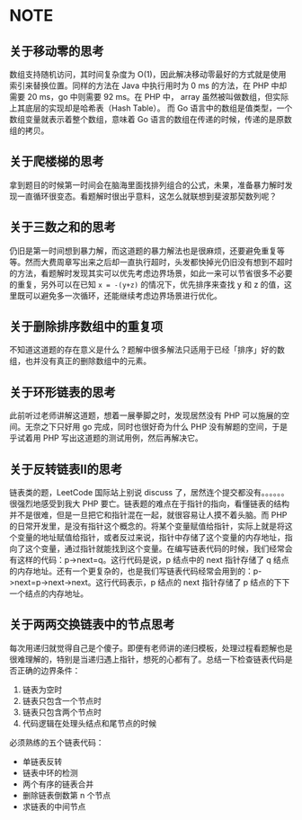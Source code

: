 # NOTE

## 关于移动零的思考

数组支持随机访问，其时间复杂度为 O(1)，因此解决移动零最好的方式就是使用索引来替换位置。同样的方法在 Java 中执行用时为 0 ms 的方法，在 PHP 中却需要 20 ms，go 中则需要 92 ms。在 PHP 中， array 虽然被叫做数组，但实际上其底层的实现却是哈希表（Hash Table）。
而 Go 语言中的数组是值类型，一个数组变量就表示着整个数组，意味着 Go 语言的数组在传递的时候，传递的是原数组的拷贝。

## 关于爬楼梯的思考

拿到题目的时候第一时间会在脑海里面找排列组合的公式，未果，准备暴力解时发现一直循环很变态。看题解时很出乎意料，这怎么就联想到斐波那契数列呢？

## 关于三数之和的思考

仍旧是第一时间想到暴力解，而这道题的暴力解法也是很麻烦，还要避免重复等等。然而大费周章写出来之后却一直执行超时，头发都快掉光仍旧没有想到不超时的方法，看题解时发现其实可以优先考虑边界场景，如此一来可以节省很多不必要的重复，另外可以在已知 `x = -(y+z)` 的情况下，优先排序来查找 y 和 z 的值，这里既可以避免多一次循环，还能继续考虑边界场景进行优化。

## 关于删除排序数组中的重复项

不知道这道题的存在意义是什么？题解中很多解法只适用于已经「排序」好的数组，也并没有真正的删除数组中的元素。

## 关于环形链表的思考

此前听过老师讲解这道题，想着一展拳脚之时，发现居然没有 PHP 可以施展的空间。无奈之下只好用 go 完成，同时也很好奇为什么 PHP 没有解题的空间，于是乎试着用 PHP 写出这道题的测试用例，然后再解决它。

## 关于反转链表II的思考

链表类的题，LeetCode 国际站上别说 discuss 了，居然连个提交都没有。。。。。。很强烈地感受到我大 PHP 要亡。链表题的难点在于指针的指向，看懂链表的结构并不是很难，但是一旦把它和指针混在一起，就很容易让人摸不着头脑。而 PHP 的日常开发里，是没有指针这个概念的。将某个变量赋值给指针，实际上就是将这个变量的地址赋值给指针，或者反过来说，指针中存储了这个变量的内存地址，指向了这个变量，通过指针就能找到这个变量。在编写链表代码的时候，我们经常会有这样的代码：p->next=q。这行代码是说，p 结点中的 next 指针存储了 q 结点的内存地址。还有一个更复杂的，也是我们写链表代码经常会用到的：p->next=p->next->next。这行代码表示，p 结点的 next 指针存储了 p 结点的下下一个结点的内存地址。

## 关于两两交换链表中的节点思考
每次用递归就觉得自己是个傻子。即便有老师讲的递归模板，处理过程看题解也是很难理解的，特别是当递归遇上指针，想死的心都有了。总结一下检查链表代码是否正确的边界条件：

1. 链表为空时
2. 链表只包含一个节点时
3. 链表只包含两个节点时
4. 代码逻辑在处理头结点和尾节点的时候

必须熟练的五个链表代码：
* 单链表反转
* 链表中环的检测
* 两个有序的链表合并
* 删除链表倒数第 n 个节点
* 求链表的中间节点

